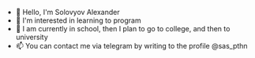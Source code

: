 - 👋 Hello, I'm Solovyov Alexander
- 👀 I'm interested in learning to program 
- 🌱 I am currently in school, then I plan to go to college, and then to university
- 📫 You can contact me via telegram by writing to the profile @sas_pthn
